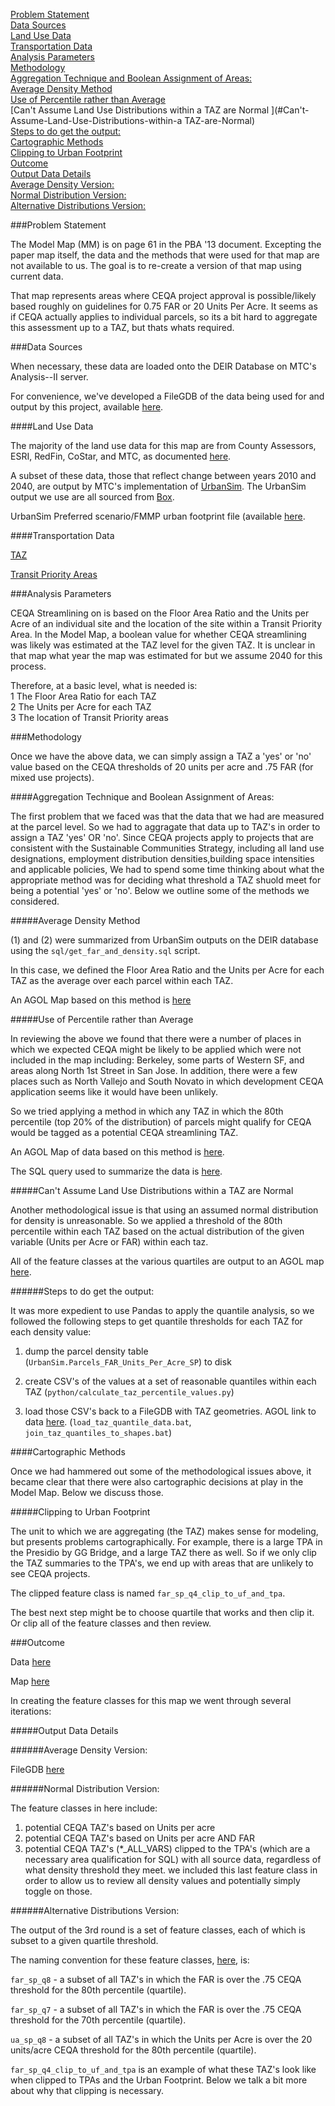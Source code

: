 [Problem Statement](#problem-statement)   
[Data Sources](#data-sources)   
[Land Use Data](#land-use-data)   
[Transportation Data](#transportation-data)   
[Analysis Parameters](#analysis-parameters)   
[Methodology](#Methodology)   
[Aggregation Technique and Boolean Assignment of Areas:](#Aggregation-Technique-and-Boolean-Assignment-of-Areas:   )   
[Average Density Method](#Average-Density-Method)   
[Use of Percentile rather than Average](#Use-of-Percentile-rather-than-Average)   
[Can't Assume Land Use Distributions within a TAZ are Normal ](#Can't-Assume-Land-Use-Distributions-within-a    TAZ-are-Normal)   
[Steps to do get the output:](#Steps-to-do-get-the-output:)   
[Cartographic Methods](#Cartographic-Methods)   
[Clipping to Urban Footprint](#Clipping-to-Urban-Footprint)   
[Outcome](#Outcome)   
[Output Data Details](#Output-Data-Details)   
[Average Density Version:](#Average-Density-Version:)   
[Normal Distribution Version:](#Normal-Distribution-Version:)   
[Alternative Distributions Version:](#Alternative-Distributions-Version:)   

###Problem Statement

The Model Map (MM) is on page 61 in the PBA '13 document. Excepting the paper map itself, the data and the methods that were used for that map are not available to us. The goal is to re-create a version of that map using current data.  

That map represents areas where CEQA project approval is possible/likely based roughly on guidelines for 0.75 FAR or 20 Units Per Acre. It seems as if CEQA actually applies to individual parcels, so its a bit hard to aggregate this assessment up to a TAZ, but thats whats required.  

###Data Sources  

When necessary, these data are loaded onto the DEIR Database on MTC's Analysis--II server.   

For convenience, we've developed a FileGDB of the data being used for and output by this project, available [here](https://mtcdrive.box.com/s/j9p7gzfoq7uj4qena9c8zn3t8o8rw76i).   

####Land Use Data   

The majority of the land use data for this map are from County Assessors, ESRI, RedFin, CoStar, and MTC, as documented [here](https://github.com/MetropolitanTransportationCommission/bayarea_urbansim/blob/master/data_regeneration/metadata.csv).   

A subset of these data, those that reflect change between years 2010 and 2040, are output by MTC's implementation of [UrbanSim](https://github.com/MetropolitanTransportationCommission/bayarea_urbansim). The UrbanSim output we use are all sourced from [Box](https://mtcdrive.box.com/s/zk8xw9i531sa5czfrn2qpg6fes6agsa4). 

UrbanSim Preferred scenario/FMMP urban footprint file (available [here](http://mtc.maps.arcgis.com/home/item.html?id=43cd558b015143089d62226396d1d11e&jobid=47cfc388-f7fb-41a1-ae34-1fb1029566b6).     

####Transportation Data  

[TAZ](http://analytics.mtc.ca.gov/foswiki/Main/TazData)   

[Transit Priority Areas](http://mtc.maps.arcgis.com/home/item.html?id=58d037685b9342aca3158af62df79821)   

###Analysis Parameters  

CEQA Streamlining on is based on the Floor Area Ratio and the Units per Acre of an individual site and the location of the site within a Transit Priority Area. In the Model Map, a boolean value for whether CEQA streamlining was likely was estimated at the TAZ level for the given TAZ. It is unclear in that map what year the map was estimated for but we assume 2040 for this process.   

Therefore, at a basic level, what is needed is:   
1  The Floor Area Ratio for each TAZ   
2  The Units per Acre for each TAZ   
3  The location of Transit Priority areas   

###Methodology    

Once we have the above data, we can simply assign a TAZ a 'yes' or 'no' value based on the CEQA thresholds of 20 units per acre and .75 FAR (for mixed use projects).  

####Aggregation Technique and Boolean Assignment of Areas:  

The first problem that we faced was that the data that we had are measured at the parcel level. So we had to aggragate that data up to TAZ's in order to assign a TAZ 'yes' OR 'no'. Since CEQA projects apply to projects that are consistent with the Sustainable Communities Strategy, including all land use designations, employment distribution densities,building space intensities and applicable policies, We had to spend some time thinking about what the appropriate method was for deciding what threshold a TAZ shuold meet for being a potential 'yes' or 'no'. Below we outline some of the methods we considered.   

#####Average Density Method   

(1) and (2) were summarized from UrbanSim outputs on the DEIR database using the `sql/get_far_and_density.sql` script.  

In this case, we defined the Floor Area Ratio and the Units per Acre for each TAZ as the average over each parcel within each TAZ.   
  
An AGOL Map based on this method is [here](http://arcg.is/2m8H2aK)  

#####Use of Percentile rather than Average   

In reviewing the above we found that there were a number of places in which we expected CEQA might be likely to be applied which were not included in the map including: Berkeley, some parts of Western SF, and areas along North 1st Street in San Jose. In addition, there were a few places such as North Vallejo and South Novato in which development CEQA application seems like it would have been unlikely.  

So we tried applying a method in which any TAZ in which the 80th percentile (top 20% of the distribution) of parcels might qualify for CEQA would be tagged as a potential CEQA streamlining TAZ. 

An AGOL Map of data based on this method is [here](http://mtc.maps.arcgis.com/home/item.html?id=c75f9011843842eb96b64ff28abbb698&jobid=a30452e8-ebd7-4da2-a46e-6a747288637c).   

The SQL query used to summarize the data is [here](https://github.com/MetropolitanTransportationCommission/tpp_ceqa_map_for_pba_17/blob/master/sql/get_far_and_density.sql#L67-L86).   

#####Can't Assume Land Use Distributions within a TAZ are Normal    

Another methodological issue is that using an assumed normal distribution for density is unreasonable. So we applied a threshold of the 80th percentile within each TAZ based on the actual distribution of the given variable (Units per Acre or FAR) within each taz.    

All of the feature classes at the various quartiles  are output to an AGOL map [here](http://mtc.maps.arcgis.com/home/item.html?id=46a5f6b4c0c44bf6b529daa157ce8be8).   

######Steps to do get the output:   

It was more expedient to use Pandas to apply the quantile analysis, so we followed the following steps to get quantile thresholds for each TAZ for each density value:

1) dump the parcel density table (`UrbanSim.Parcels_FAR_Units_Per_Acre_SP`) to disk

2) create CSV's of the values at a set of reasonable quantiles within each TAZ (`python/calculate_taz_percentile_values.py`)

3) load those CSV's back to a FileGDB with TAZ geometries. AGOL link to data [here](http://mtc.maps.arcgis.com/home/item.html?id=0d4c83530b9f4039a09a497b28e2a386). (`load_taz_quantile_data.bat`, `join_taz_quantiles_to_shapes.bat`)    

####Cartographic Methods   

Once we had hammered out some of the methodological issues above, it became clear that there were also cartographic decisions at play in the Model Map. Below we discuss those.   

#####Clipping to Urban Footprint   

The unit to which we are aggregating (the TAZ) makes sense for modeling, but presents problems cartographically. For example, there is a large TPA in the Presidio by GG Bridge, and a large TAZ there as well. So if we only clip the TAZ summaries to the TPA's, we end up with areas that are unlikely to see CEQA projects.   

The clipped feature class is named `far_sp_q4_clip_to_uf_and_tpa`.    

The best next step might be to choose quartile that works and then clip it. Or clip all of the feature classes and then review. 

###Outcome

Data [here](https://mtcdrive.box.com/s/j9p7gzfoq7uj4qena9c8zn3t8o8rw76i)   

Map [here](http://arcg.is/XGm5v)  

In creating the feature classes for this map we went through several iterations:

#####Output Data Details    

######Average Density Version:   

FileGDB [here](https://mtcdrive.box.com/s/tn7lmjryk7hgg8gsi0uogwq8vdof2yl0)

######Normal Distribution Version:

The feature classes in here include:

1) potential CEQA TAZ's based on Units per acre   
2) potential CEQA TAZ's based on Units per acre AND FAR   
3) potential CEQA TAZ's (*_ALL_VARS) clipped to the TPA's (which are a necessary area qualification for SQL) with all source data, regardless of what density threshold they meet. we included this last feature class in order to allow us to review all density values and potentially simply toggle on those.   

######Alternative Distributions Version:   

The output of the 3rd round is a set of feature classes, each of which is subset to a given quartile threshold. 

The naming convention for these feature classes, [here](http://mtc.maps.arcgis.com/home/item.html?id=46a5f6b4c0c44bf6b529daa157ce8be8), is:

`far_sp_q8` - a subset of all TAZ's in which the FAR is over the .75 CEQA threshold for the 80th percentile (quartile). 

`far_sp_q7` - a subset of all TAZ's in which the FAR is over the .75 CEQA threshold for the 70th percentile (quartile). 

`ua_sp_q8` - a subset of all TAZ's in which the Units per Acre is over the 20 units/acre CEQA threshold for the 80th percentile (quartile). 

`far_sp_q4_clip_to_uf_and_tpa` is an example of what these TAZ's look like when clipped to TPAs and the Urban Footprint. Below we talk a bit more about why that clipping is necessary. 
